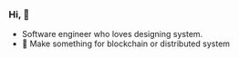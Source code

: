 ### Hi, 👋
- Software engineer who loves designing system.
- 🌱 Make something for blockchain or distributed system
